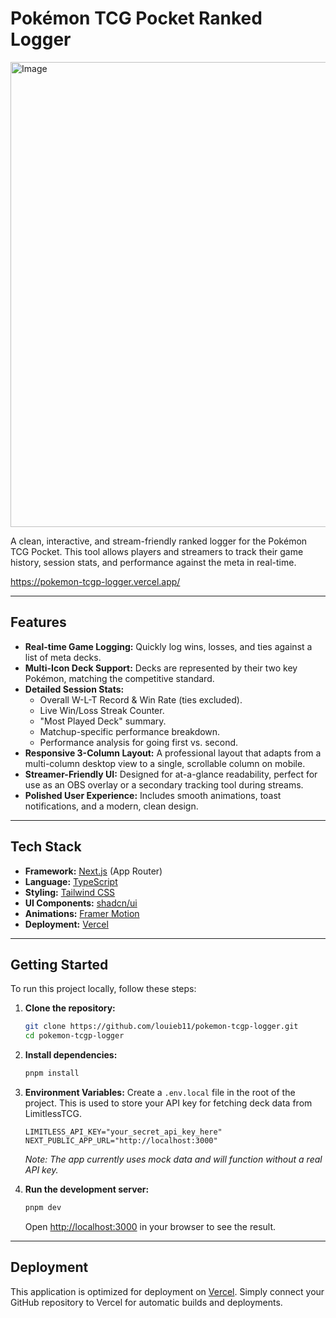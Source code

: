 # Pokémon TCG Pocket Ranked Logger

<img width="1194" height="744" alt="Image" src="https://github.com/user-attachments/assets/53b6c204-2cf0-4983-9f7f-69f54c77ddc4" />

A clean, interactive, and stream-friendly ranked logger for the Pokémon TCG Pocket. This tool allows players and streamers to track their game history, session stats, and performance against the meta in real-time.

https://pokemon-tcgp-logger.vercel.app/

---

## Features

-   **Real-time Game Logging:** Quickly log wins, losses, and ties against a list of meta decks.
-   **Multi-Icon Deck Support:** Decks are represented by their two key Pokémon, matching the competitive standard.
-   **Detailed Session Stats:**
    -   Overall W-L-T Record & Win Rate (ties excluded).
    -   Live Win/Loss Streak Counter.
    -   "Most Played Deck" summary.
    -   Matchup-specific performance breakdown.
    -   Performance analysis for going first vs. second.
-   **Responsive 3-Column Layout:** A professional layout that adapts from a multi-column desktop view to a single, scrollable column on mobile.
-   **Streamer-Friendly UI:** Designed for at-a-glance readability, perfect for use as an OBS overlay or a secondary tracking tool during streams.
-   **Polished User Experience:** Includes smooth animations, toast notifications, and a modern, clean design.

---

## Tech Stack

-   **Framework:** [Next.js](https://nextjs.org/) (App Router)
-   **Language:** [TypeScript](https://www.typescriptlang.org/)
-   **Styling:** [Tailwind CSS](https://tailwindcss.com/)
-   **UI Components:** [shadcn/ui](https://ui.shadcn.com/)
-   **Animations:** [Framer Motion](https://www.framer.com/motion/)
-   **Deployment:** [Vercel](https://vercel.com/)

---

## Getting Started

To run this project locally, follow these steps:

1.  **Clone the repository:**
    ```bash
    git clone https://github.com/louieb11/pokemon-tcgp-logger.git
    cd pokemon-tcgp-logger
    ```

2.  **Install dependencies:**
    ```bash
    pnpm install
    ```

3.  **Environment Variables:**
    Create a `.env.local` file in the root of the project. This is used to store your API key for fetching deck data from LimitlessTCG.
    ```
    LIMITLESS_API_KEY="your_secret_api_key_here"
    NEXT_PUBLIC_APP_URL="http://localhost:3000"
    ```
    *Note: The app currently uses mock data and will function without a real API key.*

4.  **Run the development server:**
    ```bash
    pnpm dev
    ```
    Open [http://localhost:3000](http://localhost:3000) in your browser to see the result.

---

## Deployment

This application is optimized for deployment on [Vercel](https://vercel.com/). Simply connect your GitHub repository to Vercel for automatic builds and deployments.